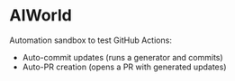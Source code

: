 # AIWorld
Automation sandbox to test GitHub Actions:
- Auto-commit updates (runs a generator and commits)
- Auto-PR creation (opens a PR with generated updates)
